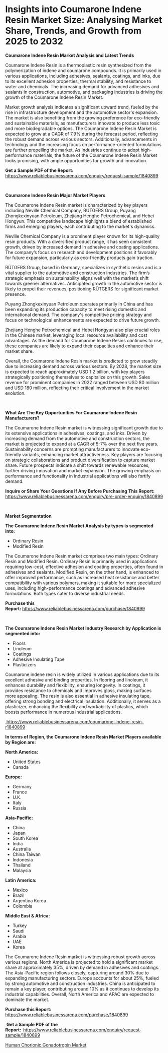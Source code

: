 <p><h1>Insights into Coumarone Indene Resin Market Size: Analysing Market Share, Trends, and Growth from 2025 to 2032</h1></p><p><strong>Coumarone Indene Resin Market Analysis and Latest Trends</strong></p>
<p><p>Coumarone Indene Resin is a thermoplastic resin synthesized from the polymerization of indene and coumarone compounds. It is primarily used in various applications, including adhesives, sealants, coatings, and inks, due to its excellent adhesion properties, thermal stability, and resistance to water and chemicals. The increasing demand for advanced adhesives and sealants in construction, automotive, and packaging industries is driving the growth of the Coumarone Indene Resin Market.</p><p>Market growth analysis indicates a significant upward trend, fueled by the rise in infrastructure development and the automotive sector's expansion. The market is also benefiting from the growing preference for eco-friendly and sustainable materials, as manufacturers innovate to produce less toxic and more biodegradable options. The Coumarone Indene Resin Market is expected to grow at a CAGR of 7.9% during the forecast period, reflecting the robust demand across various sectors. Additionally, advancements in technology and the increasing focus on performance-oriented formulations are further propelling the market. As industries continue to adopt high-performance materials, the future of the Coumarone Indene Resin Market looks promising, with ample opportunities for growth and innovation.</p></p>
<p><strong>Get a Sample PDF of the Report:&nbsp;</strong> <a href="https://www.reliablebusinessarena.com/enquiry/request-sample/1840899?utm_campaign=3346&utm_medium=2&utm_source=Github&utm_content=ia&utm_term=01042025&utm_id=coumarone-indene-resin">https://www.reliablebusinessarena.com/enquiry/request-sample/1840899</a></p>
<p>&nbsp;</p>
<p><strong>Coumarone Indene Resin Major Market Players</strong></p>
<p><p>The Coumarone Indene Resin market is characterized by key players including Neville Chemical Company, RÜTGERS Group, Puyang Zhongkexinyuan Petroleum, Zhejiang Henghe Petrochemical, and Hebei Hongyun. This competitive landscape highlights a blend of established firms and emerging players, each contributing to the market's dynamics.</p><p>Neville Chemical Company is a prominent player known for its high-quality resin products. With a diversified product range, it has seen consistent growth, driven by increased demand in adhesive and coating applications. The company’s focus on research and development positions it favorably for future expansion, particularly as eco-friendly products gain traction.</p><p>RÜTGERS Group, based in Germany, specializes in synthetic resins and is a vital supplier to the automotive and construction industries. The firm’s strategic emphasis on sustainability aligns well with the market’s shift towards greener alternatives. Anticipated growth in the automotive sector is likely to propel their revenues, positioning RÜTGERS for significant market presence.</p><p>Puyang Zhongkexinyuan Petroleum operates primarily in China and has been expanding its production capacity to meet rising domestic and international demand. The company's competitive pricing strategy and focus on technological enhancements are expected to drive future growth.</p><p>Zhejiang Henghe Petrochemical and Hebei Hongyun also play crucial roles in the Chinese market, leveraging local resource availability and cost advantages. As the demand for Coumarone Indene Resins continues to rise, these companies are likely to expand their capacities and enhance their market share.</p><p>Overall, the Coumarone Indene Resin market is predicted to grow steadily due to increasing demand across various sectors. By 2028, the market size is expected to reach approximately USD 1.2 billion, with key players strategically positioning themselves to capitalize on this growth. Sales revenue for prominent companies in 2022 ranged between USD 80 million and USD 180 million, reflecting their critical involvement in the market evolution.</p></p>
<p>&nbsp;</p>
<p><strong>What Are The Key Opportunities For Coumarone Indene Resin Manufacturers?</strong></p>
<p><p>The Coumarone Indene Resin market is witnessing significant growth due to its extensive applications in adhesives, coatings, and inks. Driven by increasing demand from the automotive and construction sectors, the market is projected to expand at a CAGR of 5-7% over the next five years. Sustainability concerns are prompting manufacturers to innovate eco-friendly variants, enhancing market attractiveness. Key players are focusing on strategic collaborations and product diversification to capture market share. Future prospects indicate a shift towards renewable resources, further driving innovation and market expansion. The growing emphasis on performance and functionality in industrial applications will also fortify demand.</p></p>
<p><strong>Inquire or Share Your Questions If Any Before Purchasing This Report:</strong> <a href="https://www.reliablebusinessarena.com/enquiry/pre-order-enquiry/1840899?utm_campaign=3346&utm_medium=2&utm_source=Github&utm_content=ia&utm_term=01042025&utm_id=coumarone-indene-resin">https://www.reliablebusinessarena.com/enquiry/pre-order-enquiry/1840899</a></p>
<p>&nbsp;</p>
<p><strong>Market Segmentation</strong></p>
<p><strong>The Coumarone Indene Resin Market Analysis by types is segmented into:</strong></p>
<p><ul><li>Ordinary Resin</li><li>Modified Resin</li></ul></p>
<p><p>The Coumarone Indene Resin market comprises two main types: Ordinary Resin and Modified Resin. Ordinary Resin is primarily used in applications requiring low-cost, effective adhesion and coating properties, often found in adhesives and sealants. Modified Resin, on the other hand, is enhanced to offer improved performance, such as increased heat resistance and better compatibility with various polymers, making it suitable for more specialized uses, including high-performance coatings and advanced adhesive formulations. Both types cater to diverse industrial needs.</p></p>
<p><strong>Purchase this Report:&nbsp;</strong><a href="https://www.reliablebusinessarena.com/purchase/1840899?utm_campaign=3346&utm_medium=2&utm_source=Github&utm_content=ia&utm_term=01042025&utm_id=coumarone-indene-resin">https://www.reliablebusinessarena.com/purchase/1840899</a></p>
<p>&nbsp;</p>
<p><strong>The Coumarone Indene Resin Market Industry Research by Application is segmented into:</strong></p>
<p><ul><li>Floors</li><li>Linoleum</li><li>Coatings</li><li>Adhesive Insulating Tape</li><li>Plasticizers</li></ul></p>
<p><p>Coumarone indene resin is widely utilized in various applications due to its excellent adhesive and binding properties. In flooring and linoleum, it enhances durability and flexibility, ensuring longevity. In coatings, it provides resistance to chemicals and improves gloss, making surfaces more appealing. The resin is also essential in adhesive insulating tape, offering strong bonding and electrical insulation. Additionally, it serves as a plasticizer, enhancing the flexibility and workability of plastics, which boosts performance in numerous industrial applications.</p></p>
<p><a href="https://www.reliablebusinessarena.com/coumarone-indene-resin-r1840899?utm_campaign=3346&utm_medium=2&utm_source=Github&utm_content=ia&utm_term=01042025&utm_id=coumarone-indene-resin">&nbsp;https://www.reliablebusinessarena.com/coumarone-indene-resin-r1840899</a></p>
<p><strong>In terms of Region, the Coumarone Indene Resin Market Players available by Region are:</strong></p>
<p>
    <p> <strong> North America: </strong>
        <ul>
            <li>United States</li>
            <li>Canada</li>
        </ul>
        </p> 
    <p> <strong> Europe: </strong>
        <ul>
            <li>Germany</li>
            <li>France</li>
            <li>U.K.</li>
            <li>Italy</li>
            <li>Russia</li>
        </ul>
        </p> 
    <p> <strong> Asia-Pacific: </strong>
        <ul>
            <li>China</li>
            <li>Japan</li>
            <li>South Korea</li>
            <li>India</li>
            <li>Australia</li>
            <li>China Taiwan</li>
            <li>Indonesia</li>
            <li>Thailand</li>
            <li>Malaysia</li>
        </ul>
        </p> 
    <p> <strong> Latin America: </strong>
        <ul>
            <li>Mexico</li>
            <li>Brazil</li>
            <li>Argentina Korea</li>
            <li>Colombia</li>
        </ul>
        </p> 
    <p> <strong> Middle East & Africa: </strong>
        <ul>
            <li>Turkey</li>
            <li>Saudi</li>
            <li>Arabia</li>
            <li>UAE</li>
            <li>Korea</li>
        </ul>
    </p>
    </p>
<p><p>The Coumarone Indene Resin market is witnessing robust growth across various regions. North America is projected to hold a significant market share at approximately 35%, driven by demand in adhesives and coatings. The Asia-Pacific region follows closely, capturing around 30% due to expanding manufacturing sectors. Europe accounts for about 25%, fueled by strong automotive and construction industries. China is anticipated to remain a key player, contributing around 10% as it continues to develop its industrial capabilities. Overall, North America and APAC are expected to dominate the market.</p></p>
<p><strong>Purchase this Report: </strong><a href="https://www.reliablebusinessarena.com/purchase/1840899?utm_campaign=3346&utm_medium=2&utm_source=Github&utm_content=ia&utm_term=01042025&utm_id=coumarone-indene-resin">https://www.reliablebusinessarena.com/purchase/1840899</a></p>
<p>&nbsp;<strong>Get a Sample PDF of the Report:&nbsp;&nbsp;</strong><a href="https://www.reliablebusinessarena.com/enquiry/request-sample/1840899?utm_campaign=3346&utm_medium=2&utm_source=Github&utm_content=ia&utm_term=01042025&utm_id=coumarone-indene-resin">https://www.reliablebusinessarena.com/enquiry/request-sample/1840899</a></p>
<p><strong></strong></p>
<p><p><a href="https://github.com/shirlantosx7/Market-Research-Report-List-1/blob/main/human-chorionic-gonadotropin-market.md?utm_campaign=3346&utm_medium=2&utm_source=Github&utm_content=ia&utm_term=01042025&utm_id=coumarone-indene-resin">Human Chorionic Gonadotropin Market</a></p></p>